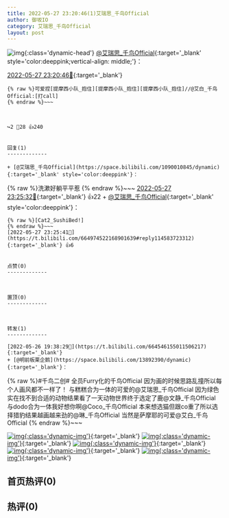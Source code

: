 ```yaml
---
title: 2022-05-27 23:20:46(1)艾瑞思_千鸟Official
author: 御坂IO
category: 艾瑞思_千鸟Official
layout: post
---
```


![img](/images/7e08840c56f251de28bdf766b647bd5fe9a5d50a.jpg){:class='dynamic-head'}
[@艾瑞思_千鸟Official](https://space.bilibili.com/1090010845/dynamic){:target='_blank' style='color:deeppink;vertical-align: middle;'}：

[2022-05-27 23:20:46🔗](https://t.bilibili.com/664974522168901639){:target='_blank'}

~~~
{% raw %}可爱捏[提摩西小队_抱住][提摩西小队_抱住][提摩西小队_抱住]//@艾白_千鸟Official:[打call]
{% endraw %}~~~



↪️2 💬28 👍240


回复(1)
-------------

+ [@艾瑞思_千鸟Official](https://space.bilibili.com/1090010845/dynamic){:target='_blank' style='color:deeppink'}：
~~~
{% raw %}洗漱好躺平平惹
{% endraw %}~~~
[2022-05-27 23:25:32🔗](https://t.bilibili.com/664974522168901639#reply114583564064){:target='_blank'} 👍22
    + [@艾瑞思_千鸟Official](https://space.bilibili.com/1090010845/dynamic){:target='_blank' style='color:deeppink'}：
~~~
{% raw %}[Cat2_SushiBed!]
{% endraw %}~~~
[2022-05-27 23:25:41🔗](https://t.bilibili.com/664974522168901639#reply114583723312){:target='_blank'} 👍6


点赞(0)
-------------



置顶(0)
-------------



转发(1)
-------------

[2022-05-26 19:38:29🔗](https://t.bilibili.com/664546155011506217){:target='_blank'}
+ [@明前板栗企鹅](https://space.bilibili.com/13892390/dynamic){:target='_blank'}：
~~~
{% raw %}#千鸟二创#
全员Furry化的千鸟Official
因为画的时候思路乱撞所以每个人画风都不一样了！
与糕糕合为一体的可爱的@艾瑞思_千鸟Official 
因为绿色实在找不到合适的动物结果看了一天动物世界终于选定了鹿@文静_千鸟Official 
与dodo合为一体我好想你啊@Coco_千鸟Official 
本来想选猫但跟co重了所以选择猎豹结果越画越来劲的@琳_千鸟Official 
当然是萨摩耶的可爱@艾白_千鸟Official
{% endraw %}~~~


[![img](/images/957b58ab193211040aaa9c9b7b78a5e844cee76e.jpg){:class='dynamic-img'}](/images/957b58ab193211040aaa9c9b7b78a5e844cee76e.jpg){:target='_blank'}
[![img](/images/60c95ac615bc0191e254317d81f24aca401984d1.jpg){:class='dynamic-img'}](/images/60c95ac615bc0191e254317d81f24aca401984d1.jpg){:target='_blank'}
[![img](/images/93419b2bcc7df7357f8d317e162084f4c3f3ccd1.jpg){:class='dynamic-img'}](/images/93419b2bcc7df7357f8d317e162084f4c3f3ccd1.jpg){:target='_blank'}
[![img](/images/b11b5721657bcf1d289bab574809570b1564c8ed.jpg){:class='dynamic-img'}](/images/b11b5721657bcf1d289bab574809570b1564c8ed.jpg){:target='_blank'}
[![img](/images/09a55a7ae3b430f91efccfd384005fa5f782beab.jpg){:class='dynamic-img'}](/images/09a55a7ae3b430f91efccfd384005fa5f782beab.jpg){:target='_blank'}




首页热评(0)
-------------



热评(0)
-------------



